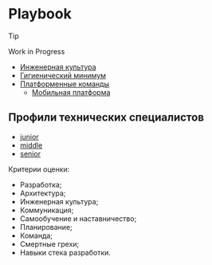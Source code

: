 # Playbook

> [!TIP]
> Work in Progress

- [Инженерная культура](engineering_culture.md)
- [Гигиенический минимум](minimum.md)
- [Платформенные команды](platform_team.md)
  - [Мобильная платформа](mobile_platform.md) 


## Профили технических специалистов

- [junior](junior.md)
- [middle](middle.md)
- [senior](senior.md)

Критерии оценки:

- Разработка;
- Архитектура;
- Инженерная культура;
- Коммуникация;
- Самообучение и наставничество;
- Планирование;
- Команда;
- Смертные грехи;
- Навыки стека разработки.
